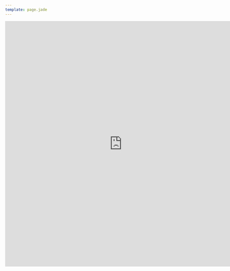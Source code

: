 ```yaml
---
template: page.jade
---
```


<iframe src="https://docs.google.com/spreadsheet/embeddedform?formkey=dFdwbWM1MWFnUWRUaTBuT0lMYWRuUmc6MQ" width="760" height="800" frameborder="0" marginheight="0" marginwidth="0">Loading...</iframe>
